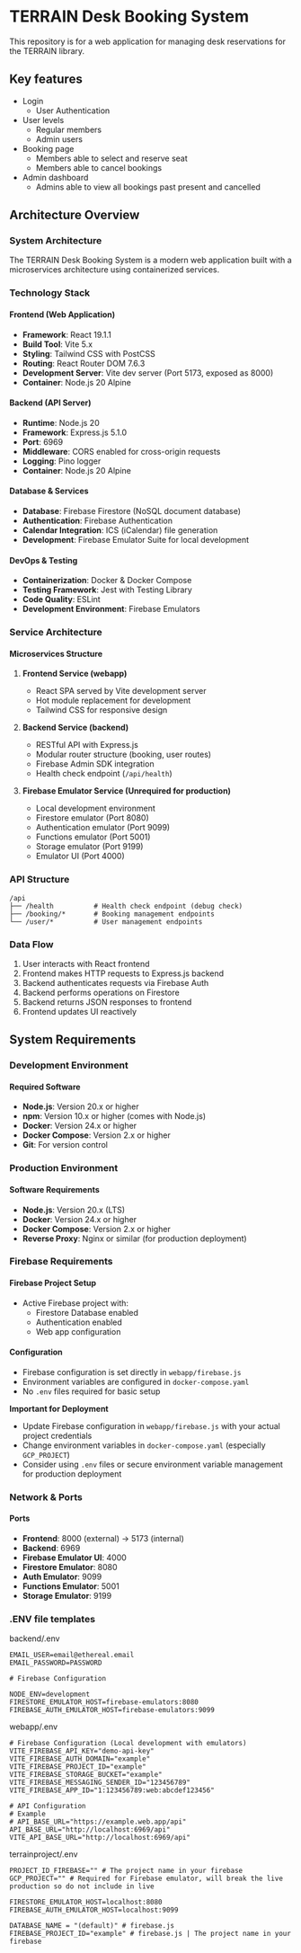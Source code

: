 # TERRAIN Desk Booking System
This repository is for a web application for managing desk reservations for the TERRAIN library.
## Key features
- Login
    - User Authentication
- User levels
    - Regular members
    - Admin users
- Booking page
    - Members able to select and reserve seat
    - Members able to cancel bookings
- Admin dashboard
    - Admins able to view all bookings past present and cancelled

## Architecture Overview

### System Architecture
The TERRAIN Desk Booking System is a modern web application built with a microservices architecture using containerized services.

### Technology Stack

#### Frontend (Web Application)
- **Framework**: React 19.1.1
- **Build Tool**: Vite 5.x
- **Styling**: Tailwind CSS with PostCSS
- **Routing**: React Router DOM 7.6.3
- **Development Server**: Vite dev server (Port 5173, exposed as 8000)
- **Container**: Node.js 20 Alpine

#### Backend (API Server)
- **Runtime**: Node.js 20
- **Framework**: Express.js 5.1.0
- **Port**: 6969
- **Middleware**: CORS enabled for cross-origin requests
- **Logging**: Pino logger
- **Container**: Node.js 20 Alpine

#### Database & Services
- **Database**: Firebase Firestore (NoSQL document database)
- **Authentication**: Firebase Authentication
- **Calendar Integration**: ICS (iCalendar) file generation
- **Development**: Firebase Emulator Suite for local development

#### DevOps & Testing
- **Containerization**: Docker & Docker Compose
- **Testing Framework**: Jest with Testing Library
- **Code Quality**: ESLint
- **Development Environment**: Firebase Emulators

### Service Architecture

#### Microservices Structure
1. **Frontend Service (webapp)**
   - React SPA served by Vite development server
   - Hot module replacement for development
   - Tailwind CSS for responsive design

2. **Backend Service (backend)**
   - RESTful API with Express.js
   - Modular router structure (booking, user routes)
   - Firebase Admin SDK integration
   - Health check endpoint (`/api/health`)

3. **Firebase Emulator Service (Unrequired for production)**
   - Local development environment
   - Firestore emulator (Port 8080)
   - Authentication emulator (Port 9099)
   - Functions emulator (Port 5001)
   - Storage emulator (Port 9199)
   - Emulator UI (Port 4000)

### API Structure
```
/api
├── /health          # Health check endpoint (debug check)
├── /booking/*       # Booking management endpoints
└── /user/*          # User management endpoints
```

### Data Flow
1. User interacts with React frontend
2. Frontend makes HTTP requests to Express.js backend
3. Backend authenticates requests via Firebase Auth
4. Backend performs operations on Firestore
5. Backend returns JSON responses to frontend
6. Frontend updates UI reactively

## System Requirements

### Development Environment

#### Required Software
- **Node.js**: Version 20.x or higher
- **npm**: Version 10.x or higher (comes with Node.js)
- **Docker**: Version 24.x or higher
- **Docker Compose**: Version 2.x or higher
- **Git**: For version control

### Production Environment

#### Software Requirements
- **Node.js**: Version 20.x (LTS)
- **Docker**: Version 24.x or higher
- **Docker Compose**: Version 2.x or higher
- **Reverse Proxy**: Nginx or similar (for production deployment)

### Firebase Requirements

#### Firebase Project Setup
- Active Firebase project with:
  - Firestore Database enabled
  - Authentication enabled
  - Web app configuration

#### Configuration
- Firebase configuration is set directly in `webapp/firebase.js`
- Environment variables are configured in `docker-compose.yaml`
- No `.env` files required for basic setup

**Important for Deployment**
- Update Firebase configuration in `webapp/firebase.js` with your actual project credentials
- Change environment variables in `docker-compose.yaml` (especially `GCP_PROJECT`)
- Consider using `.env` files or secure environment variable management for production deployment

### Network & Ports

#### Ports
- **Frontend**: 8000 (external) -> 5173 (internal)
- **Backend**: 6969
- **Firebase Emulator UI**: 4000
- **Firestore Emulator**: 8080
- **Auth Emulator**: 9099
- **Functions Emulator**: 5001
- **Storage Emulator**: 9199


### .ENV file templates
backend/.env
```
EMAIL_USER=email@ethereal.email
EMAIL_PASSWORD=PASSWORD

# Firebase Configuration

NODE_ENV=development
FIRESTORE_EMULATOR_HOST=firebase-emulators:8080
FIREBASE_AUTH_EMULATOR_HOST=firebase-emulators:9099
```

webapp/.env
```
# Firebase Configuration (Local development with emulators)
VITE_FIREBASE_API_KEY="demo-api-key"
VITE_FIREBASE_AUTH_DOMAIN="example"
VITE_FIREBASE_PROJECT_ID="example"
VITE_FIREBASE_STORAGE_BUCKET="example"
VITE_FIREBASE_MESSAGING_SENDER_ID="123456789"
VITE_FIREBASE_APP_ID="1:123456789:web:abcdef123456"

# API Configuration
# Example 
# API_BASE_URL="https://example.web.app/api"
API_BASE_URL="http://localhost:6969/api"
VITE_API_BASE_URL="http://localhost:6969/api"
```
terrainproject/.env
```
PROJECT_ID_FIREBASE="" # The project name in your firebase
GCP_PROJECT="" # Required for Firebase emulator, will break the live production so do not include in live

FIRESTORE_EMULATOR_HOST=localhost:8080
FIREBASE_AUTH_EMULATOR_HOST=localhost:9099

DATABASE_NAME = "(default)" # firebase.js
FIREBASE_PROJECT_ID="example" # firebase.js | The project name in your firebase
```
